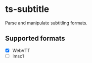 ts-subtitle
===========

Parse and manipulate subtitling formats.

## Supported formats

- [x] WebVTT
- [ ] Imsc1

